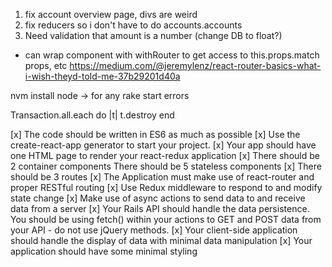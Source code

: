 1. fix account overview page, divs are weird
2. fix reducers so i don't have to do accounts.accounts
3. Need validation that amount is a number (change DB to float?)

- can wrap component with withRouter to get access to this.props.match props, etc
https://medium.com/@jeremylenz/react-router-basics-what-i-wish-theyd-told-me-37b29201d40a


nvm install node -> for any rake start errors


Transaction.all.each do |t|
  t.destroy
end


[x] The code should be written in ES6 as much as possible
[x] Use the create-react-app generator to start your project.
[x] Your app should have one HTML page to render your react-redux application
[x] There should be 2 container components
There should be 5 stateless components
[x] There should be 3 routes
[x] The Application must make use of react-router and proper RESTful routing
[x] Use Redux middleware to respond to and modify state change
[x] Make use of async actions to send data to and receive data from a server
[x] Your Rails API should handle the data persistence. You should be using fetch() within your actions to GET and POST data from your API - do not use jQuery methods.
[x] Your client-side application should handle the display of data with minimal data manipulation
[x] Your application should have some minimal styling
